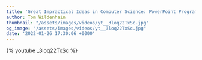 ```yaml
---
title: 'Great Impractical Ideas in Computer Science: PowerPoint Programming'
author: Tom Wildenhain
thumbnail: "/assets/images/videos/yt__3loq22TxSc.jpg"
og_image: "/assets/images/videos/yt__3loq22TxSc.jpg"
date: '2022-01-26 17:30:06 +0000'
---
```


{% youtube _3loq22TxSc %}